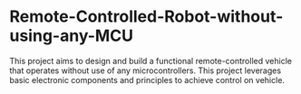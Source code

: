 # Remote-Controlled-Robot-without-using-any-MCU
This project aims to design and build a functional remote-controlled vehicle that operates without use of any microcontrollers. This project leverages basic electronic components and principles to achieve control on vehicle.
